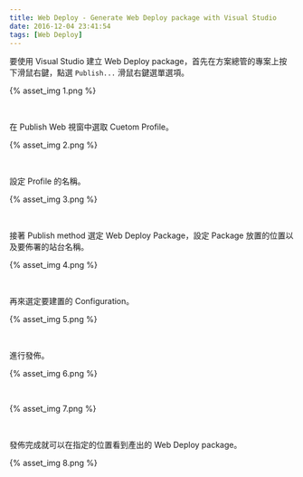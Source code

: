 ```yaml
---
title: Web Deploy - Generate Web Deploy package with Visual Studio
date: 2016-12-04 23:41:54
tags: [Web Deploy]
---
```


要使用 Visual Studio 建立 Web Deploy package，首先在方案總管的專案上按下滑鼠右鍵，點選 `Publish...` 滑鼠右鍵選單選項。  

<!-- More -->

{% asset_img 1.png %}

<br/>


在 Publish Web 視窗中選取 Cuetom Profile。  

{% asset_img 2.png %}

<br/>


設定 Profile 的名稱。  

{% asset_img 3.png %}

<br/>


接著 Publish method 選定 Web Deploy Package，設定 Package 放置的位置以及要佈署的站台名稱。    

{% asset_img 4.png %}

<br/>


再來選定要建置的 Configuration。  

{% asset_img 5.png %}

<br/>


進行發佈。  

{% asset_img 6.png %}

<br/>


{% asset_img 7.png %}

<br/>


發佈完成就可以在指定的位置看到產出的 Web Deploy package。  

{% asset_img 8.png %}

<br/>
